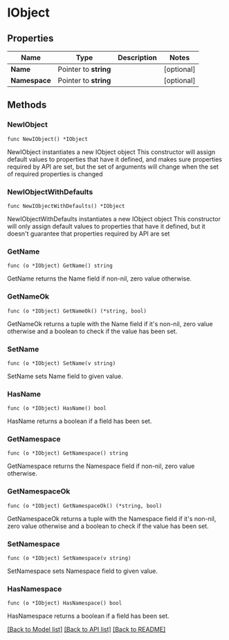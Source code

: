 # IObject

## Properties

Name | Type | Description | Notes
------------ | ------------- | ------------- | -------------
**Name** | Pointer to **string** |  | [optional] 
**Namespace** | Pointer to **string** |  | [optional] 

## Methods

### NewIObject

`func NewIObject() *IObject`

NewIObject instantiates a new IObject object
This constructor will assign default values to properties that have it defined,
and makes sure properties required by API are set, but the set of arguments
will change when the set of required properties is changed

### NewIObjectWithDefaults

`func NewIObjectWithDefaults() *IObject`

NewIObjectWithDefaults instantiates a new IObject object
This constructor will only assign default values to properties that have it defined,
but it doesn't guarantee that properties required by API are set

### GetName

`func (o *IObject) GetName() string`

GetName returns the Name field if non-nil, zero value otherwise.

### GetNameOk

`func (o *IObject) GetNameOk() (*string, bool)`

GetNameOk returns a tuple with the Name field if it's non-nil, zero value otherwise
and a boolean to check if the value has been set.

### SetName

`func (o *IObject) SetName(v string)`

SetName sets Name field to given value.

### HasName

`func (o *IObject) HasName() bool`

HasName returns a boolean if a field has been set.

### GetNamespace

`func (o *IObject) GetNamespace() string`

GetNamespace returns the Namespace field if non-nil, zero value otherwise.

### GetNamespaceOk

`func (o *IObject) GetNamespaceOk() (*string, bool)`

GetNamespaceOk returns a tuple with the Namespace field if it's non-nil, zero value otherwise
and a boolean to check if the value has been set.

### SetNamespace

`func (o *IObject) SetNamespace(v string)`

SetNamespace sets Namespace field to given value.

### HasNamespace

`func (o *IObject) HasNamespace() bool`

HasNamespace returns a boolean if a field has been set.


[[Back to Model list]](../README.md#documentation-for-models) [[Back to API list]](../README.md#documentation-for-api-endpoints) [[Back to README]](../README.md)


